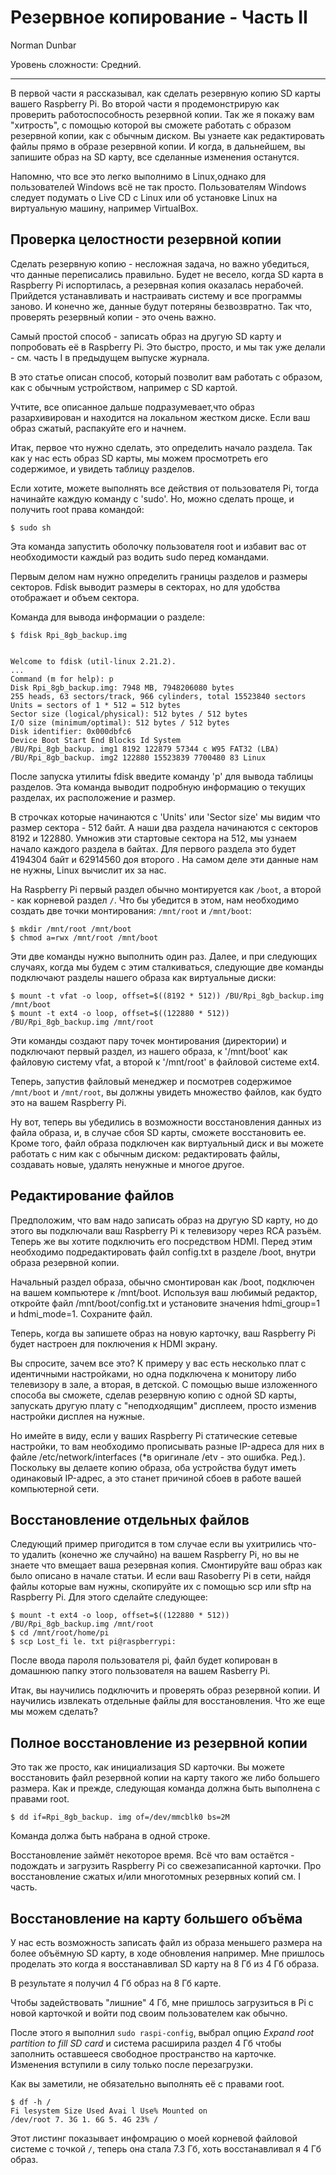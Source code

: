 Резервное копирование - Часть II
================================

Norman Dunbar

Уровень сложности: Средний.


* * *

В первой части я рассказывал, как сделать резервную копию SD карты вашего Raspberry Pi. Во второй части я продемонстрирую как проверить работоспособность резервной копии. Так же я покажу вам "хитрость", с помощью которой вы сможете работать с образом резервной копии, как с обычным диском. Вы узнаете как редактировать файлы прямо в образе резервной копии. И когда, в дальнейшем, вы запишите образ на SD карту, все сделанные изменения останутся.

Напомню, что все это легко выполнимо в Linux,однако для пользователей Windows всё не так просто. Пользователям Windows следует подумать о Live CD с Linux или об установке Linux на виртуальную машину, например VirtualBox.


Проверка целостности резервной копии
------------------------------------
Сделать резервную копию - несложная задача, но важно убедиться, что данные переписались правильно. Будет не весело, когда SD карта в Raspberry Pi испортилась, а резервная копия оказалась нерабочей. Прийдется устанавливать и настраивать систему и все программы заново. И конечно же, данные будут потеряны безвозвратно. Так что, проверять резервный копии - это очень важно.

Самый простой способ - записать образ на другую SD карту и попробовать её в Raspberry Pi. Это быстро, просто, и мы так уже делали - см. часть I в предыдущем выпуске журнала.

В это статье описан способ, который позволит вам работать с образом, как с обычным устройством, например с SD картой.

Учтите, все описанное дальше подразумевает,что образ разархивирован и находится на локальном жестком диске. Если ваш образ сжатый, распакуйте его и начнем.

Итак, первое что нужно сделать, это определить начало раздела. Так как у нас есть образ SD карты, мы можем просмотреть его содержимое, и увидеть таблицу разделов.

Если хотите, можете выполнять все действия от пользователя Pi, тогда начинайте каждую команду c 'sudo'. Но, можно сделать проще, и получить root права командой:

    $ sudo sh

Эта команда запустить оболочку пользователя root и избавит вас от необходимости каждый раз водить sudo перед командами.

Первым делом нам нужно определить границы разделов и размеры секторов. Fdisk выводит размеры в секторах, но для удобства отображает и объем сектора.

Команда для вывода информации о разделе:

    $ fdisk Rpi_8gb_backup.img


    Welcome to fdisk (util-linux 2.21.2).
    ...
    Command (m for help): p
    Disk Rpi_8gb_backup.img: 7948 MB, 7948206080 bytes
    255 heads, 63 sectors/track, 966 cylinders, total 15523840 sectors
    Units = sectors of 1 * 512 = 512 bytes
    Sector size (logical/physical): 512 bytes / 512 bytes
    I/O size (minimum/optimal): 512 bytes / 512 bytes
    Disk identifier: 0x000dbfc6
    Device Boot Start End Blocks Id System
    /BU/Rpi_8gb_backup. img1 8192 122879 57344 c W95 FAT32 (LBA)
    /BU/Rpi_8gb_backup. img2 122880 15523839 7700480 83 Linux

После запуска утилиты fdisk введите команду 'p' для вывода таблицы разделов. Эта команда выводит подробную информацию о текущих разделах, их расположение и размер.

В строчках которые начинаются с 'Units' или 'Sector size' мы видим что размер сектора - 512 байт. А наши два раздела начинаются с секторов 8192 и 122880. Умножив эти стартовые сектора на 512, мы узнаем начало каждого раздела в байтах. Для первого раздела это будет 4194304 байт и 62914560 доя второго . На самом деле эти данные нам не нужны, Linux вычислит их за нас.

На Raspberry Pi первый раздел обычно монтируется как `/boot`, а второй - как корневой раздел `/`. Что бы убедится в этом, нам необходимо создать две точки монтирования: `/mnt/root` и `/mnt/boot`:

    $ mkdir /mnt/root /mnt/boot
    $ chmod a=rwx /mnt/root /mnt/boot

Эти две команды нужно выполнить один раз. Далее, и при следующих случаях, когда мы будем с этим сталкиваться, следующие две команды подключают разделы нашего образа как виртуальные диски:

    $ mount -t vfat -o loop, offset=$((8192 * 512)) /BU/Rpi_8gb_backup.img /mnt/boot
    $ mount -t ext4 -o loop, offset=$((122880 * 512)) /BU/Rpi_8gb_backup.img /mnt/root

Эти команды создают пару точек монтирования (директории) и подключают первый раздел, из нашего образа, к '/mnt/boot' как файловую систему vfat, а второй к '/mnt/root' в файловой системе ext4.

Теперь, запустив файловый менеджер и посмотрев содержимое `/mnt/boot` и `/mnt/root`, вы должны увидеть множество файлов, как будто это на вашем Raspberry Pi.

Ну вот, теперь вы убедились в возможности восстановления данных из файла образа, и, в случае сбоя SD карты, сможете восстановить ее. Кроме того, файл образа подключен как виртуальный диск и вы можете работать с ним как с обычным диском: редактировать файлы, создавать новые, удалять ненужные и многое другое.


Редактирование файлов
---------------------
Предположим, что вам надо записать образ на другую SD карту, но до этого вы подключали ваш Raspberry Pi к телевизору через RCA разъём. Теперь же вы хотите подключить его посредством HDMI. Перед этим необходимо подредактировать файл config.txt в разделе /boot, внутри образа резервной копии.

Начальный раздел образа, обычно смонтирован как /boot, подключен на вашем компьютере к /mnt/boot. Используя ваш любимый редактор, откройте файл /mnt/boot/config.txt и установите значения hdmi_group=1 и hdmi_mode=1. Сохраните файл.

Теперь, когда вы запишете образ на новую карточку, ваш Raspberry Pi будет настроен для поключения к HDMI экрану.

Вы спросите, зачем все это? К примеру у вас есть несколько плат с идентичными настройками, но одна подключена к монитору либо телевизору в зале, а вторая, в детской. С помощью выше изложенного способа вы сможете, сделав резервную копию с одной SD карты, запускать другую плату с "неподходящим" дисплеем, просто изменив настройки дисплея на нужные.

Но имейте в виду, если у ваших Raspberry Pi статические сетевые настройки, то вам необходимо прописывать разные IP-адреса для них в файле /etc/network/interfaces (*в оригинале /etv - это ошибка. Ред.). Поскольку вы делаете копию образа, оба устройства будут иметь одинаковый IP-адрес, а это станет причиной сбоев в работе вашей компьютерной сети.

Восстановление отдельных файлов
-------------------------------
Следующий пример пригодится в том случае если вы ухитрились что-то удалить (конечно же случайно) на вашем Raspberry Pi, но вы не знаете что вмещает ваша резервная копия. Смонтируйте ваш образ как было описано в начале статьи. И если ваш Rasoberry Pi в сети, найдя файлы которые вам нужны, скопируйте их с помощью scp или sftp на Raspberry Pi. Для этого сделайте следующее:

    $ mount -t ext4 -o loop, offset=$((122880 * 512)) /BU/Rpi_8gb_backup.img /mnt/root
    $ cd /mnt/root/home/pi
    $ scp Lost_fi le. txt pi@raspberrypi:
После ввода пароля пользователя pi, файл будет копирован в домашнюю папку этого пользователя на вашем Rasberry Pi.

Итак, вы научились подключить и проверять образ резервной копии. И научились извлекать отдельные файлы для восстановления. Что же еще мы можем сделать?

Полное восстановление из резервной копии
----------------------------------------
Это так же просто, как инициализация SD карточки. Вы можете восстановить файл резервной копии на карту такого же либо большего размера. Как и прежде, следующая команда должна быть выполнена с правами root.

    $ dd if=Rpi_8gb_backup. img of=/dev/mmcblk0 bs=2M

Команда должа быть набрана в одной строке.

Восстановление займёт некоторое время. Всё что вам остаётся - подождать и загрузить Raspberry Pi со свежезаписанной карточки. Про восстановление сжатых и/или многотомных резервных копий см. I часть.


Восстановление на карту большего объёма
---------------------------------------
У нас есть возможность записать файл из образа меньшего размера на более объёмную SD карту, в ходе обновления например. Мне пришлось проделать это когда я восстанавливал SD карту на 8 Гб из 4 Гб образа.

В результате я получил 4 Гб образ на 8 Гб карте.


Чтобы задействовать "лишние" 4 Гб, мне пришлось загрузиться в Pi с новой карточкой и войти под своим пользователем как обычно.

После этого я выполнил `sudo raspi-config`, выбрал опцию *Expand root partition to fill SD card* и система расширила раздел 4 Гб чтобы заполнить оставшееся свободное пространство на карточке. Изменения вступили в силу только после перезагрузки.

Как вы заметили, не обязательно выполнять её с правами root.

    $ df -h /
    Fi lesystem Size Used Avai l Use% Mounted on
    /dev/root 7. 3G 1. 6G 5. 4G 23% /

Этот листинг показывает инфомрацию о моей корневой файловой системе с точкой `/`, теперь она стала 7.3 Гб, хоть восстанавливал я 4 Гб образ.
